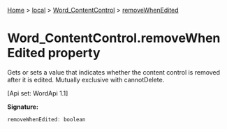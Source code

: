 [Home](./index) &gt; [local](local.md) &gt; [Word\_ContentControl](local.word_contentcontrol.md) &gt; [removeWhenEdited](local.word_contentcontrol.removewhenedited.md)

# Word\_ContentControl.removeWhenEdited property

Gets or sets a value that indicates whether the content control is removed after it is edited. Mutually exclusive with cannotDelete. 

 \[Api set: WordApi 1.1\]

**Signature:**
```javascript
removeWhenEdited: boolean
```
